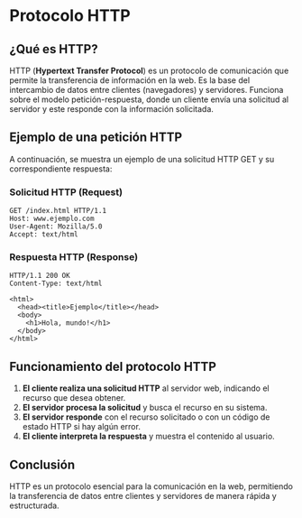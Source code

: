 # Protocolo HTTP

## ¿Qué es HTTP?
HTTP (**Hypertext Transfer Protocol**) es un protocolo de comunicación que permite la transferencia de información en la web. Es la base del intercambio de datos entre clientes (navegadores) y servidores. Funciona sobre el modelo petición-respuesta, donde un cliente envía una solicitud al servidor y este responde con la información solicitada.

## Ejemplo de una petición HTTP
A continuación, se muestra un ejemplo de una solicitud HTTP GET y su correspondiente respuesta:

### **Solicitud HTTP (Request)**
```http
GET /index.html HTTP/1.1
Host: www.ejemplo.com
User-Agent: Mozilla/5.0
Accept: text/html
```

### **Respuesta HTTP (Response)**
```http
HTTP/1.1 200 OK
Content-Type: text/html

<html>
  <head><title>Ejemplo</title></head>
  <body>
    <h1>Hola, mundo!</h1>
  </body>
</html>
```

## Funcionamiento del protocolo HTTP

1. **El cliente realiza una solicitud HTTP** al servidor web, indicando el recurso que desea obtener.
2. **El servidor procesa la solicitud** y busca el recurso en su sistema.
3. **El servidor responde** con el recurso solicitado o con un código de estado HTTP si hay algún error.
4. **El cliente interpreta la respuesta** y muestra el contenido al usuario.

## Conclusión
HTTP es un protocolo esencial para la comunicación en la web, permitiendo la transferencia de datos entre clientes y servidores de manera rápida y estructurada.
